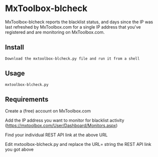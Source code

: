 # MxToolbox-blcheck
MxToolbox-blcheck reports the blacklist status, and days since the IP was last refreshed by MxToolbox.com for a single IP address that you've registered and are monitoring on MxToolbox.com.

Install
-------

    Download the mxtoolbox-blcheck.py file and run it from a shell

Usage
-----

    mxtoolbox-blcheck.py

Requirements
-----
Create a (free) account on MxToolbox.com

Add the IP address you want to monitor for blacklist activity (https://mxtoolbox.com/User/Dashboard/Monitors.aspx)

Find your individual REST API link at the above URL

Edit mxtoolbox-blcheck.py and replace the URL= string the REST API link you got above

